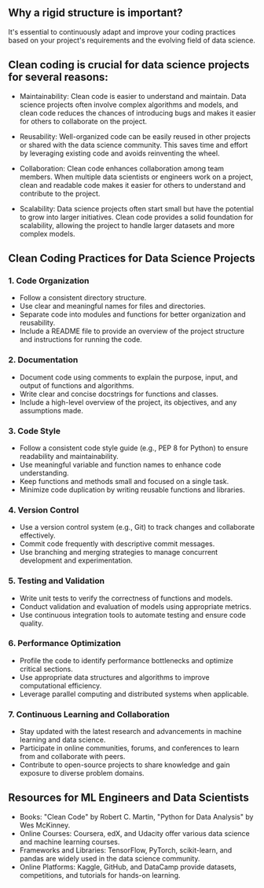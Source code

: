 ## Why a rigid structure is important?

It's essential to continuously adapt and improve your coding practices based on your project's requirements and the evolving field of data science.

## Clean coding is crucial for data science projects for several reasons:

* Maintainability: Clean code is easier to understand and maintain. Data science projects often involve complex algorithms and models, and clean code reduces the chances of introducing bugs and makes it easier for others to collaborate on the project.

* Reusability: Well-organized code can be easily reused in other projects or shared with the data science community. This saves time and effort by leveraging existing code and avoids reinventing the wheel.

* Collaboration: Clean code enhances collaboration among team members. When multiple data scientists or engineers work on a project, clean and readable code makes it easier for others to understand and contribute to the project.

* Scalability: Data science projects often start small but have the potential to grow into larger initiatives. Clean code provides a solid foundation for scalability, allowing the project to handle larger datasets and more complex models.


## Clean Coding Practices for Data Science Projects
### 1. Code Organization
* Follow a consistent directory structure.
* Use clear and meaningful names for files and directories.
* Separate code into modules and functions for better organization and reusability.
* Include a README file to provide an overview of the project structure and instructions for running the code.
  
### 2. Documentation
* Document code using comments to explain the purpose, input, and output of functions and algorithms.
* Write clear and concise docstrings for functions and classes.
* Include a high-level overview of the project, its objectives, and any assumptions made.
  
### 3. Code Style
* Follow a consistent code style guide (e.g., PEP 8 for Python) to ensure readability and maintainability.
* Use meaningful variable and function names to enhance code understanding.
* Keep functions and methods small and focused on a single task.
* Minimize code duplication by writing reusable functions and libraries.
  
### 4. Version Control
* Use a version control system (e.g., Git) to track changes and collaborate effectively.
* Commit code frequently with descriptive commit messages.
* Use branching and merging strategies to manage concurrent development and experimentation.

### 5. Testing and Validation
* Write unit tests to verify the correctness of functions and models.
* Conduct validation and evaluation of models using appropriate metrics.
* Use continuous integration tools to automate testing and ensure code quality.

### 6. Performance Optimization
* Profile the code to identify performance bottlenecks and optimize critical sections.
* Use appropriate data structures and algorithms to improve computational efficiency.
* Leverage parallel computing and distributed systems when applicable.

### 7. Continuous Learning and Collaboration
* Stay updated with the latest research and advancements in machine learning and data science.
* Participate in online communities, forums, and conferences to learn from and collaborate with peers.
* Contribute to open-source projects to share knowledge and gain exposure to diverse problem domains.

## Resources for ML Engineers and Data Scientists
* Books: "Clean Code" by Robert C. Martin, "Python for Data Analysis" by Wes McKinney.
* Online Courses: Coursera, edX, and Udacity offer various data science and machine learning courses.
* Frameworks and Libraries: TensorFlow, PyTorch, scikit-learn, and pandas are widely used in the data science community.
* Online Platforms: Kaggle, GitHub, and DataCamp provide datasets, competitions, and tutorials for hands-on learning.
